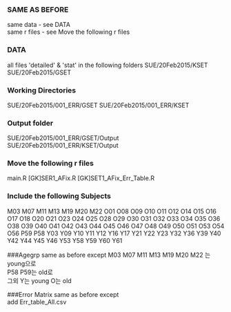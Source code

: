 ### SAME AS BEFORE
same data - see DATA <br />
same r files - see Move the following r files

### DATA
all files 'detailed' & 'stat' in the following folders
SUE/20Feb2015/KSET
SUE/20Feb2015/GSET

### Working Directories
SUE/20Feb2015/001_ERR/GSET
SUE/20Feb2015/001_ERR/KSET

### Output folder
SUE/20Feb2015/001_ERR/GSET/Output
SUE/20Feb2015/001_ERR/KSET/Output

### Move the following r files
main.R
[GK]SER1_AFix.R
[GK]SET1_AFix_Err_Table.R

### Include the following Subjects
M03
M07
M11
M13
M19
M20
M22
O01
O08
O09
O10
O11
O12
O14
O15
O16
O17
O18
O20
O21
O23
O24
O25
O28
O29
O30
O31
O32
O33
O34
O35
O36
O38
O39
O40
O41
O42
O43
O44
O45
O46
O47
O48
O49
O50
O51
O53
O54
O56
P59
P58
Y03
Y09
Y10
Y11
Y12
Y16
Y17
Y21
Y22
Y23
Y32
Y36
Y39
Y40
Y42
Y44
Y45
Y46
Y53
Y58
Y59
Y60
Y61

###Agegrp
same as before except
M03
M07
M11
M13
M19
M20
M22
는 young으로 <br />
P58 P59는  old로 <br />
그외 Y는 young  O는 old

###Error Matrix 
same as before except <br />
add Err_table_All.csv
